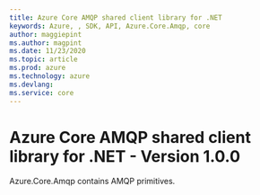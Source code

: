 ```yaml
---
title: Azure Core AMQP shared client library for .NET
keywords: Azure, , SDK, API, Azure.Core.Amqp, core
author: maggiepint
ms.author: magpint
ms.date: 11/23/2020
ms.topic: article
ms.prod: azure
ms.technology: azure
ms.devlang: 
ms.service: core
---
```


# Azure Core AMQP shared client library for .NET - Version 1.0.0 


Azure.Core.Amqp contains AMQP primitives. 

